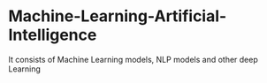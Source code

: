 # Machine-Learning-Artificial-Intelligence
It consists of Machine Learning models, NLP models and other deep Learning
